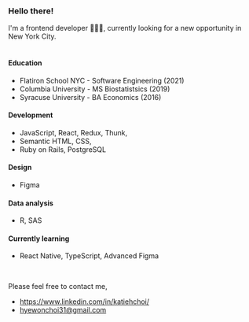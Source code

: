 ### Hello there!

I'm a frontend developer 👩🏻‍💻, currently looking for a new opportunity in New York City.
<br>
<br>
#### Education
- Flatiron School NYC - Software Engineering (2021)
- Columbia University - MS Biostatistsics (2019)
- Syracuse University - BA Economics (2016)
#### Development
- JavaScript, React, Redux, Thunk,
- Semantic HTML, CSS,
- Ruby on Rails, PostgreSQL
#### Design
- Figma
#### Data analysis
- R, SAS
#### Currently learning
- React Native, TypeScript, Advanced Figma

<br>

Please feel free to contact me,
- https://www.linkedin.com/in/katiehchoi/
- hyewonchoi31@gmail.com

<!--
**katiehyewonchoi/katiehyewonchoi** is a ✨ _special_ ✨ repository because its `README.md` (this file) appears on your GitHub profile.

Here are some ideas to get you started:

- 🔭 I’m currently working on ...
- 🌱 I’m currently learning ...
- 👯 I’m looking to collaborate on ...
- 🤔 I’m looking for help with ...
- 💬 Ask me about ...
- 📫 How to reach me: ...
- 😄 Pronouns: ...
- ⚡ Fun fact: ...
-->
